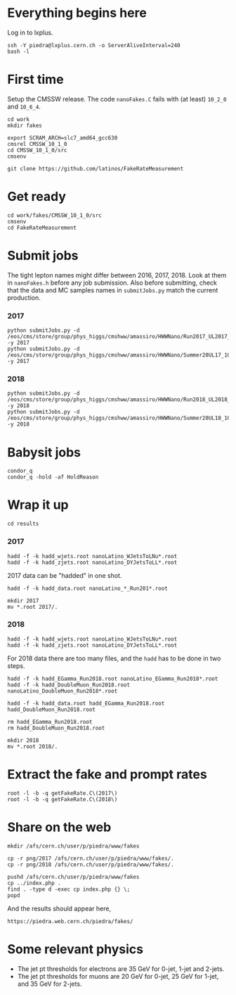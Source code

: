 # Everything begins here

Log in to lxplus.

    ssh -Y piedra@lxplus.cern.ch -o ServerAliveInterval=240
    bash -l

# First time

Setup the CMSSW release. The code `nanoFakes.C` fails with (at least) `10_2_0` and `10_6_4`.

    cd work
    mkdir fakes

    export SCRAM_ARCH=slc7_amd64_gcc630
    cmsrel CMSSW_10_1_0
    cd CMSSW_10_1_0/src
    cmsenv

    git clone https://github.com/latinos/FakeRateMeasurement

# Get ready

    cd work/fakes/CMSSW_10_1_0/src
    cmsenv
    cd FakeRateMeasurement

# Submit jobs

The tight lepton names might differ between 2016, 2017, 2018. Look at them in `nanoFakes.h` before any job submission. Also before submitting, check that the data and MC samples names in `submitJobs.py` match the current production.

### 2017

    python submitJobs.py -d /eos/cms/store/group/phys_higgs/cmshww/amassiro/HWWNano/Run2017_UL2017_nAODv9_Full2017v9/DATAl1loose2017v9__fakeSel/ -y 2017
    python submitJobs.py -d /eos/cms/store/group/phys_higgs/cmshww/amassiro/HWWNano/Summer20UL17_106x_nAODv9_Full2017v9/MCl1loose2017v9__fakeSelKinMC/ -y 2017

### 2018

    python submitJobs.py -d /eos/cms/store/group/phys_higgs/cmshww/amassiro/HWWNano/Run2018_UL2018_nAODv9_Full2018v9/DATAl1loose2018v9__fakeSel -y 2018
    python submitJobs.py -d /eos/cms/store/group/phys_higgs/cmshww/amassiro/HWWNano/Summer20UL18_106x_nAODv9_Full2018v9/MCl1loose2018v9__fakeSelKinMC/ -y 2018

# Babysit jobs

    condor_q
    condor_q -hold -af HoldReason

# Wrap it up

    cd results

### 2017

    hadd -f -k hadd_wjets.root nanoLatino_WJetsToLNu*.root
    hadd -f -k hadd_zjets.root nanoLatino_DYJetsToLL*.root

2017 data can be "hadded" in one shot.

    hadd -f -k hadd_data.root nanoLatino_*_Run201*.root

    mkdir 2017
    mv *.root 2017/.

### 2018

    hadd -f -k hadd_wjets.root nanoLatino_WJetsToLNu*.root
    hadd -f -k hadd_zjets.root nanoLatino_DYJetsToLL*.root

For 2018 data there are too many files, and the `hadd` has to be done in two steps.

    hadd -f -k hadd_EGamma_Run2018.root nanoLatino_EGamma_Run2018*.root
    hadd -f -k hadd_DoubleMuon_Run2018.root nanoLatino_DoubleMuon_Run2018*.root

    hadd -f -k hadd_data.root hadd_EGamma_Run2018.root hadd_DoubleMuon_Run2018.root

    rm hadd_EGamma_Run2018.root
    rm hadd_DoubleMuon_Run2018.root

    mkdir 2018
    mv *.root 2018/.

# Extract the fake and prompt rates

    root -l -b -q getFakeRate.C\(2017\)
    root -l -b -q getFakeRate.C\(2018\)

# Share on the web

    mkdir /afs/cern.ch/user/p/piedra/www/fakes

    cp -r png/2017 /afs/cern.ch/user/p/piedra/www/fakes/.
    cp -r png/2018 /afs/cern.ch/user/p/piedra/www/fakes/.

    pushd /afs/cern.ch/user/p/piedra/www/fakes
    cp ../index.php .
    find . -type d -exec cp index.php {} \;
    popd

And the results should appear here,

    https://piedra.web.cern.ch/piedra/fakes/

# Some relevant physics

   * The jet pt thresholds for electrons are 35 GeV for 0-jet, 1-jet and 2-jets.
   * The jet pt thresholds for muons are 20 GeV for 0-jet, 25 GeV for 1-jet, and 35 GeV for 2-jets.